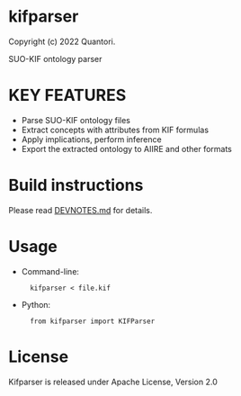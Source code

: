 # kifparser
Copyright (c) 2022 Quantori.

SUO-KIF ontology parser

# KEY FEATURES
- Parse SUO-KIF ontology files
- Extract concepts with attributes from KIF formulas
- Apply implications, perform inference
- Export the extracted ontology to AIIRE and other formats

# Build instructions

Please read [DEVNOTES.md](DEVNOTES.md) for details.

# Usage

- Command-line:

        kifparser < file.kif

- Python:

        from kifparser import KIFParser

# License

Kifparser is released under Apache License, Version 2.0
